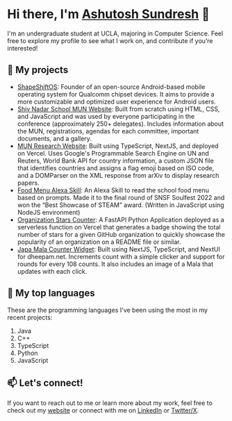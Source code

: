 # Hi there, I'm [Ashutosh Sundresh](https://ashutoshsundresh.com/) 👋

I'm an undergraduate student at UCLA, majoring in Computer Science. Feel free to explore my profile to see what I work on, and contribute if you’re interested!

## 🔭 My projects

- [ShapeShiftOS](https://shapeshiftos.com): Founder of an open-source Android-based mobile operating system for Qualcomm chipset devices. It aims to provide a more customizable and optimized user experience for Android users.
- [Shiv Nadar School MUN Website](https://github.com/snsfmun/snsfmun.github.io): Built from scratch using HTML, CSS, and JavaScript and was used by everyone participating in the conference (approximately 250+ delegates). Includes information about the MUN, registrations, agendas for each committee, important documents, and a gallery.
- [MUN Research Website](https://munresearch.vercel.app): Built using TypeScript, NextJS, and deployed on Vercel. Uses Google's Programmable Search Engine on UN and Reuters, World Bank API for country information, a custom JSON file that identifies countries and assigns a flag emoji based on ISO code, and a DOMParser on the XML response from arXiv to display research papers.
- [Food Menu Alexa Skill](https://github.com/AshutoshSundresh/SoulfairProject): An Alexa Skill to read the school food menu based on prompts. Made it to the final round of SNSF Soulfest 2022 and won the “Best Showcase of STEAM” award. (Written in JavaScript using NodeJS environment)
- [Organization Stars Counter](https://github.com/AshutoshSundresh/organization-starS): A FastAPI Python Application deployed as a serverless function on Vercel that generates a badge showing the total number of stars for a given GitHub organization to quickly showcase the popularity of an organization on a README file or similar.
- [Japa Mala Counter Widget](https://github.com/AshutoshSundresh/counter-widget): Built using NextJS, TypeScript, and NextUI for dheepam.net. Increments count with a simple clicker and support for rounds for every 108 counts. It also includes an image of a Mala that updates with each click.

## 🌱 My top languages

These are the programming languages I've been using the most in my recent projects:

1. Java
2. C++
3. TypeScript
4. Python
5. JavaScript

## 📫 Let's connect!

If you want to reach out to me or learn more about my work, feel free to check out my [website](https://ashutoshsundresh.com/) or connect with me on [LinkedIn](https://www.linkedin.com/in/asund/) or [Twitter/X](https://twitter.com/ASundresh/).
